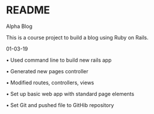 # README

Alpha Blog

This is a course project to build a blog using Ruby on Rails.

01-03-19

  •	Used command line to build new rails app

  •	Generated new pages controller

  •	Modified routes, controllers, views

  •	Set up basic web app with standard page elements
  
  •	Set Git and pushed file to GitHib repository
